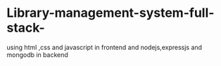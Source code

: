 # Library-management-system-full-stack-
using html ,css and javascript in frontend and  nodejs,expressjs and mongodb in backend
